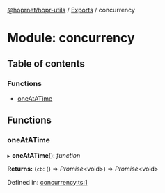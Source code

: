 [@hoprnet/hopr-utils](../README.md) / [Exports](../modules.md) / concurrency

# Module: concurrency

## Table of contents

### Functions

- [oneAtATime](concurrency.md#oneatatime)

## Functions

### oneAtATime

▸ **oneAtATime**(): *function*

**Returns:** (`cb`: () => *Promise*<void\>) => *Promise*<void\>

Defined in: [concurrency.ts:1](https://github.com/hoprnet/hoprnet/blob/448a47a/packages/utils/src/concurrency.ts#L1)
